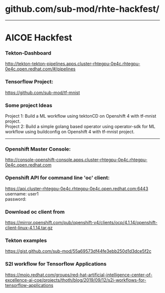 # github.com/sub-mod/rhte-hackfest/   

----
# AICOE Hackfest

### Tekton-Dashboard  
http://tekton-tekton-pipelines.apps.cluster-rhtegpu-0e4c.rhtegpu-0e4c.open.redhat.com/#/pipelines  

### Tensorflow Project:  
https://github.com/sub-mod/tf-mnist  
  
### Some project Ideas
Project 1: Build a ML workflow using tektonCD on Openshift 4 with tf-mnist project.  
Project 2: Build a simple golang based operator using operator-sdk for ML workflow using buildconfig on Openshift 4 with  tf-mnist project.   

---

### Openshift Master Console: 
http://console-openshift-console.apps.cluster-rhtegpu-0e4c.rhtegpu-0e4c.open.redhat.com  
  
### Openshift API for command line 'oc' client: 
https://api.cluster-rhtegpu-0e4c.rhtegpu-0e4c.open.redhat.com:6443  
username: user1  
password: 
  
### Download oc client from  
https://mirror.openshift.com/pub/openshift-v4/clients/ocp/4.1.14/openshift-client-linux-4.1.14.tar.gz  
  
### Tekton examples    
https://gist.github.com/sub-mod/55a69573df44fe3ebb250d1d3dce5f2c   
  
### S2I workflow for Tensorflow Applications  
https://mojo.redhat.com/groups/red-hat-artificial-intelligence-center-of-excellence-ai-coe/projects/thoth/blog/2019/09/12/s2i-workflows-for-tensorflow-applications
